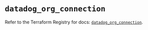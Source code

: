 # `datadog_org_connection`

Refer to the Terraform Registry for docs: [`datadog_org_connection`](https://registry.terraform.io/providers/datadog/datadog/3.75.0/docs/resources/org_connection).
